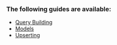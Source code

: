 ### The following guides are available:

- [Query Building](/guides/query-building)
- [Models](/guides/models)
- [Upserting](/guides/upserting)
